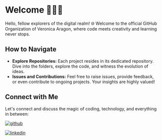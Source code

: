 # Welcome 👩‍💻🚀
Hello, fellow explorers of the digital realm! 🌐 Welcome to the official GitHub Organization of Veronica Aragon, where code meets creativity and learning never stops.

## How to Navigate
  - **Explore Repositories:** Each project resides in its dedicated repository. Dive into the folders, explore the code, and witness the evolution of ideas.
  - **Issues and Contributions:** Feel free to raise issues, provide feedback, or even contribute to ongoing projects. Your insights are highly valued!
    
## Connect with Me
Let's connect and discuss the magic of coding, technology, and everything in between:
  
  [![github](https://img.shields.io/badge/GitHub-000000?style=for-the-badge&logo=GitHub&logoColor=white)](https://github.com/veronicaaragon)
  
  [![linkedin](https://img.shields.io/badge/LinkedIn-000000?style=for-the-badge&logo=LinkedIn&logoColor=blue)](https://www.linkedin.com/in/veronicaragon/)
